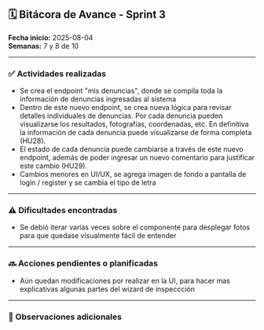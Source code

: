 
## 🗓 Bitácora de Avance - Sprint 3

**Fecha inicio:** 2025-08-04  
**Semanas:** 7 y 8 de 10  

---

### ✅ Actividades realizadas

- Se crea el endpoint "mis denuncias", donde se compila toda la información de denuncias ingresadas al sistema
- Dentro de este nuevo endpoint, se crea nueva lógica para revisar detalles individuales de denuncias. Por cada denuncia pueden visualizarse los resultados, fotografías, coordenadas, etc. En definitiva la información de cada denuncia puede visualizarse de forma completa (HU28).
- El estado de cada denuncia puede cambiarse a través de este nuevo endpoint, además de poder ingresar un nuevo comentario para justificar este cambio (HU29).
- Cambios menores en UI/UX, se agrega imagen de fondo a pantalla de login / register y se cambia el tipo de letra
---

### ⚠️ Dificultades encontradas

- Se debió iterar varias veces sobre el componente para desplegar fotos para que quedase visualmente fácil de entender
---

### 🔜 Acciones pendientes o planificadas

- Aún quedan modificaciones por realizar en la UI, para hacer mas explicativas algunas partes del wizard de inspeccción

---

### 📌 Observaciones adicionales

> 
